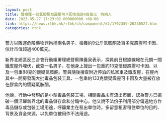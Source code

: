 ```yaml
---
layout: post
title: 警檢獲一批氯胺酮及霹靂可卡因市值逾4百萬元　拘兩人
date: 2023-05-27 17:23:02.000000000 +08:00
link: https://news.rthk.hk/rthk/ch/component/k2/1702359-20230527.htm
categories: rthk
---
```


警方以販運危險藥物罪拘捕兩名男子，檢獲約9公斤氯胺酮及百多克霹靂可卡因，估計市值超過400萬元。

新界北總區反三合會行動組署理總督察陳養泉表示，探員前日根據線報在元朗一間鐵皮屋外埋伏，截查一名男子，在他身上搜出一包重約13克懷疑霹靂可卡因、以及一包重88克的懷疑氯胺酮。警員隨後搜查附近停泊的私家車及鐵皮屋，在屋內其中一間房發現大批毒品包裝工具、一包重約133克懷疑霹靂可卡因及大量被存放在膠盒內的懷疑氯胺酮。

他說，行動中發現的是小型毒品包裝工場，相關毒品未有流出市面，認為警方已搗破一個活躍新界北的毒品儲存倉和分銷中心。他又說不法份子利用部分偏遠地方作毒品儲存或包裝工場用途，呼籲業主在租出單位時，多留意租客租住單位的目的、背景及資金來源，以免單位被用作不法用途。
